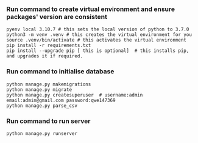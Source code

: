 ### Run command to create virtual environment and ensure packages' version are consistent
```
pyenv local 3.10.7 # this sets the local version of python to 3.7.0
python3 -m venv .venv # this creates the virtual environment for you
source .venv/bin/activate # this activates the virtual environment
pip install -r requirements.txt
pip install --upgrade pip [ this is optional]  # this installs pip, and upgrades it if required.
```

### Run command to initialise database
```
python manage.py makemigrations
python manage.py migrate
python manage.py createsuperuser  # username:admin email:admin@gmail.com password:qwe147369
python manage.py parse_csv
```
### Run command to run server
```
python manage.py runserver
```